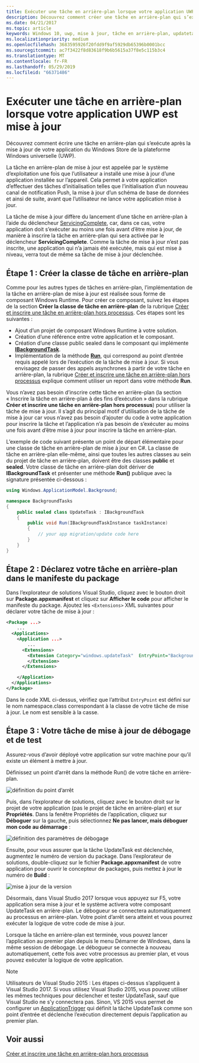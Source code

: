 ```yaml
---
title: Exécuter une tâche en arrière-plan lorsque votre application UWP est mise à jour
description: Découvrez comment créer une tâche en arrière-plan qui s’exécute lorsque votre application du Windows Store de la plateforme Windows universelle (UWP) est mise à jour.
ms.date: 04/21/2017
ms.topic: article
keywords: Windows 10, uwp, mise à jour, tâche en arrière-plan, updatetask, tâche en arrière-plan
ms.localizationpriority: medium
ms.openlocfilehash: 3683595926f20fdd9f9af5929db65396b0001bcc
ms.sourcegitcommit: ac7f3422f8d83618f9b6b5615a37f8e5c115b3c4
ms.translationtype: MT
ms.contentlocale: fr-FR
ms.lasthandoff: 05/29/2019
ms.locfileid: "66371486"
---
```

# <a name="run-a-background-task-when-your-uwp-app-is-updated"></a>Exécuter une tâche en arrière-plan lorsque votre application UWP est mise à jour

Découvrez comment écrire une tâche en arrière-plan qui s’exécute après la mise à jour de votre application du Windows Store de la plateforme Windows universelle (UWP).

La tâche en arrière-plan de mise à jour est appelée par le système d’exploitation une fois que l’utilisateur a installé une mise à jour d’une application installée sur l’appareil. Cela permet à votre application d’effectuer des tâches d’initialisation telles que l’initialisation d’un nouveau canal de notification Push, la mise à jour d’un schéma de base de données et ainsi de suite, avant que l’utilisateur ne lance votre application mise à jour.

La tâche de mise à jour diffère du lancement d’une tâche en arrière-plan à l’aide du déclencheur [ServicingComplete](https://docs.microsoft.com/uwp/api/Windows.ApplicationModel.Background.SystemTriggerType), car, dans ce cas, votre application doit s’exécuter au moins une fois avant d’être mise à jour, de manière à inscrire la tâche en arrière-plan qui sera activée par le déclencheur **ServicingComplete**.  Comme la tâche de mise à jour n’est pas inscrite, une application qui n’a jamais été exécutée, mais qui est mise à niveau, verra tout de même sa tâche de mise à jour déclenchée.

## <a name="step-1-create-the-background-task-class"></a>Étape 1 : Créer la classe de tâche en arrière-plan

Comme pour les autres types de tâches en arrière-plan, l’implémentation de la tâche en arrière-plan de mise à jour est réalisée sous forme de composant Windows Runtime. Pour créer ce composant, suivez les étapes de la section **Créer la classe de tâche en arrière-plan** de la rubrique [Créer et inscrire une tâche en arrière-plan hors processus](https://docs.microsoft.com/windows/uwp/launch-resume/create-and-register-a-background-task). Ces étapes sont les suivantes :

- Ajout d’un projet de composant Windows Runtime à votre solution.
- Création d’une référence entre votre application et le composant.
- Création d’une classe public sealed dans le composant qui implémente [**IBackgroundTask**](https://docs.microsoft.com/uwp/api/Windows.ApplicationModel.Background.IBackgroundTask).
- Implémentation de la méthode [**Run**](https://docs.microsoft.com/uwp/api/windows.applicationmodel.background.ibackgroundtask.), qui correspond au point d’entrée requis appelé lors de l’exécution de la tâche de mise à jour. Si vous envisagez de passer des appels asynchrones à partir de votre tâche en arrière-plan, la rubrique [Créer et inscrire une tâche en arrière-plan hors processus](https://docs.microsoft.com/windows/uwp/launch-resume/create-and-register-a-background-task) explique comment utiliser un report dans votre méthode **Run**.

Vous n’avez pas besoin d’inscrire cette tâche en arrière-plan (la section « Inscrire la tâche en arrière-plan à des fins d’exécution » dans la rubrique **Créer et inscrire une tâche en arrière-plan hors processus**) pour utiliser la tâche de mise à jour. Il s’agit du principal motif d’utilisation de la tâche de mise à jour car vous n’avez pas besoin d’ajouter du code à votre application pour inscrire la tâche et l’application n’a pas besoin de s’exécuter au moins une fois avant d’être mise à jour pour inscrire la tâche en arrière-plan.

L’exemple de code suivant présente un point de départ élémentaire pour une classe de tâche en arrière-plan de mise à jour en C#. La classe de tâche en arrière-plan elle-même, ainsi que toutes les autres classes au sein du projet de tâche en arrière-plan, doivent être des classes **public** et **sealed**. Votre classe de tâche en arrière-plan doit dériver de **IBackgroundTask** et présenter une méthode **Run()** publique avec la signature présentée ci-dessous :

```cs
using Windows.ApplicationModel.Background;

namespace BackgroundTasks
{
    public sealed class UpdateTask : IBackgroundTask
    {
        public void Run(IBackgroundTaskInstance taskInstance)
        {
            // your app migration/update code here
        }
    }
}
```

## <a name="step-2-declare-your-background-task-in-the-package-manifest"></a>Étape 2 : Déclarez votre tâche en arrière-plan dans le manifeste du package

Dans l’explorateur de solutions Visual Studio, cliquez avec le bouton droit sur **Package.appxmanifest** et cliquez sur **Afficher le code** pour afficher le manifeste du package. Ajoutez les `<Extensions>` XML suivantes pour déclarer votre tâche de mise à jour :

```XML
<Package ...>
    ...
  <Applications>  
    <Application ...>  
        ...
      <Extensions>  
        <Extension Category="windows.updateTask"  EntryPoint="BackgroundTasks.UpdateTask">  
        </Extension>  
      </Extensions>

    </Application>  
  </Applications>  
</Package>
```

Dans le code XML ci-dessus, vérifiez que l’attribut `EntryPoint` est défini sur le nom namespace.class correspondant à la classe de votre tâche de mise à jour. Le nom est sensible à la casse.

## <a name="step-3-debugtest-your-update-task"></a>Étape 3 : Votre tâche de mise à jour de débogage et de test

Assurez-vous d’avoir déployé votre application sur votre machine pour qu’il existe un élément à mettre à jour.

Définissez un point d’arrêt dans la méthode Run() de votre tâche en arrière-plan.

![définition du point d’arrêt](images/run-func-breakpoint.png)

Puis, dans l’explorateur de solutions, cliquez avec le bouton droit sur le projet de votre application (pas le projet de tâche en arrière-plan) et sur **Propriétés**. Dans la fenêtre Propriétés de l’application, cliquez sur **Déboguer** sur la gauche, puis sélectionnez **Ne pas lancer, mais déboguer mon code au démarrage** :

![définition des paramètres de débogage](images/do-not-launch-but-debug.png)

Ensuite, pour vous assurer que la tâche UpdateTask est déclenchée, augmentez le numéro de version du package. Dans l’explorateur de solutions, double-cliquez sur le fichier **Package.appxmanifest** de votre application pour ouvrir le concepteur de packages, puis mettez à jour le numéro de **Build** :

![mise à jour de la version](images/bump-version.png)

Désormais, dans Visual Studio 2017 lorsque vous appuyez sur F5, votre application sera mise à jour et le système activera votre composant UpdateTask en arrière-plan. Le débogueur se connectera automatiquement au processus en arrière-plan. Votre point d’arrêt sera atteint et vous pourrez exécuter la logique de votre code de mise à jour.

Lorsque la tâche en arrière-plan est terminée, vous pouvez lancer l’application au premier plan depuis le menu Démarrer de Windows, dans la même session de débogage. Le débogueur se connecte à nouveau automatiquement, cette fois avec votre processus au premier plan, et vous pouvez exécuter la logique de votre application.

> [!NOTE]
> Utilisateurs de Visual Studio 2015 : Les étapes ci-dessus s’appliquent à Visual Studio 2017. Si vous utilisez Visual Studio 2015, vous pouvez utiliser les mêmes techniques pour déclencher et tester UpdateTask, sauf que Visual Studio ne s’y connectera pas. Sinon, VS 2015 vous permet de configurer un [ApplicationTrigger](https://docs.microsoft.com/windows/uwp/launch-resume/trigger-background-task-from-app) qui définit la tâche UpdateTask comme son point d’entrée et déclenche l’exécution directement depuis l’application au premier plan.

## <a name="see-also"></a>Voir aussi

[Créer et inscrire une tâche en arrière-plan hors processus](https://docs.microsoft.com/windows/uwp/launch-resume/create-and-register-a-background-task)
